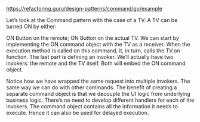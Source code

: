 https://refactoring.guru/design-patterns/command/go/example

Let’s look at the Command pattern with the case of a TV. A TV can be turned ON by either:

ON Button on the remote;
ON Button on the actual TV.
We can start by implementing the ON command object with the TV as a receiver. When the execution method is called on this command, it, in turn, calls the TV.on function. The last part is defining an invoker. We’ll actually have two invokers: the remote and the TV itself. Both will embed the ON command object.

Notice how we have wrapped the same request into multiple invokers. The same way we can do with other commands. The benefit of creating a separate command object is that we decouple the UI logic from underlying business logic. There’s no need to develop different handlers for each of the invokers. The command object contains all the information it needs to execute. Hence it can also be used for delayed execution.

